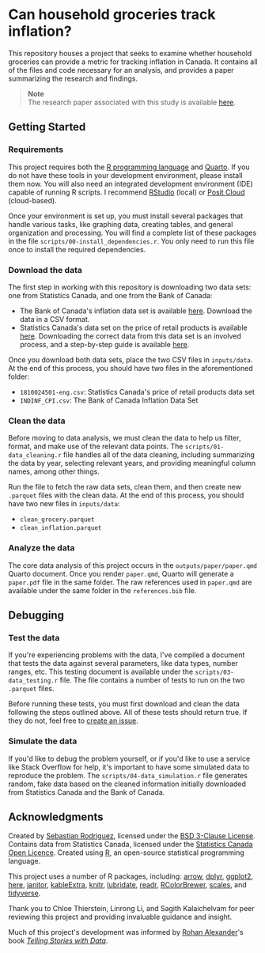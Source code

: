 # Can household groceries track inflation? 
This repository houses a project that seeks to examine whether household groceries can provide a metric for tracking inflation in Canada. It contains all of the files and code necessary for an analysis, and provides a paper summarizing the research and findings. 

> **Note**<br>
> The research paper associated with this study is available [here](https://github.com/seb646/groceries-and-inflation/blob/main/outputs/paper/paper.pdf).

## Getting Started

### Requirements

This project requires both the [R programming language](https://www.r-project.org/) and [Quarto](https://quarto.org/docs/get-started/). If you do not have these tools in your development environment, please install them now. You will also need an integrated development environment (IDE) capable of running R scripts. I recommend [RStudio](https://posit.co/products/open-source/rstudio/) (local) or [Posit Cloud](https://posit.cloud/) (cloud-based).

Once your environment is set up, you must install several packages that handle various tasks, like graphing data, creating tables, and general organization and processing. You will find a complete list of these packages in the file `scripts/00-install_dependencies.r`. You only need to run this file once to install the required dependencies.

### Download the data
The first step in working with this repository is downloading two data sets: one from Statistics Canada, and one from the Bank of Canada:

- The Bank of Canada's inflation data set is available [here](https://www.bankofcanada.ca/rates/indicators/capacity-and-inflation-pressures/inflation). Download the data in a CSV format.
- Statistics Canada's data set on the price of retail products is available [here](https://www150.statcan.gc.ca/t1/tbl1/en/tv.action?pid=1810024501). Downloading the correct data from this data set is an involved process, and a step-by-step guide is available [here](). 

Once you download both data sets, place the two CSV files in `inputs/data`. At the end of this process, you should have two files in the aforementioned folder:

- `1810024501-eng.csv`: Statistics Canada's price of retail products data set
- `INDINF_CPI.csv`: The Bank of Canada Inflation Data Set

### Clean the data
Before moving to data analysis, we must clean the data to help us filter, format, and make use of the relevant data points. The `scripts/01-data_cleaning.r` file handles all of the data cleaning, including summarizing the data by year, selecting relevant years, and providing meaningful column names, among other things.

Run the file to fetch the raw data sets, clean them, and then create new `.parquet` files with the clean data. At the end of this process, you should have two new files in `inputs/data`: 

- `clean_grocery.parquet`
- `clean_inflation.parquet`

### Analyze the data
The core data analysis of this project occurs in the `outputs/paper/paper.qmd` Quarto document. Once you render `paper.qmd`, Quarto will generate a `paper.pdf` file in the same folder. The raw references used in `paper.qmd` are available under the same folder in the `references.bib` file.

## Debugging
### Test the data
If you're experiencing problems with the data, I've compiled a document that tests the data against several parameters, like data types, number ranges, etc. This testing document is available under the `scripts/03-data_testing.r` file. The file contains a number of tests to run on the two `.parquet` files. 

Before running these tests, you must first download and clean the data following the steps outlined above. All of these tests should return true. If they do not, feel free to [create an issue](https://github.com/seb646/groceries-and-inflation/issues/new).

### Simulate the data
If you'd like to debug the problem yourself, or if you'd like to use a service like Stack Overflow for help, it's important to have some simulated data to reproduce the problem. The `scripts/04-data_simulation.r` file generates random, fake data based on the cleaned information initially downloaded from Statistics Canada and the Bank of Canada.

## Acknowledgments

Created by [Sebastian Rodriguez](https://srod.ca), licensed under the [BSD 3-Clause License](https://github.com/seb646/groceries-and-inflation/blob/main/LICENSE). Contains data from Statistics Canada, licensed under the [Statistics Canada Open Licence](https://www.statcan.gc.ca/en/reference/licence). Created using [R](https://www.r-project.org/), an open-source statistical programming language.

This project uses a number of R packages, including: [arrow](https://cran.r-project.org/web/packages/arrow/index.html), [dplyr](https://cran.r-project.org/web/packages/dplyr/index.html), [ggplot2](https://cran.r-project.org/web/packages/ggplot2/index.html), [here](https://cran.r-project.org/web/packages/here/index.html), [janitor](https://cran.r-project.org/web/packages/janitor/index.html), [kableExtra](https://cran.r-project.org/web/packages/kableExtra/index.html), [knitr](https://cran.r-project.org/web/packages/knitr/index.html), [lubridate](https://cran.r-project.org/web/packages/lubridate/index.html), [readr](https://cran.r-project.org/web/packages/readr/index.html), [RColorBrewer](https://cran.r-project.org/web/packages/RColorBrewer/index.html), [scales](https://cran.r-project.org/web/packages/scales/index.html), and [tidyverse](https://cran.r-project.org/web/packages/tidyverse/index.html).

Thank you to Chloe Thierstein, Linrong Li, and Sagith Kalaichelvam for peer reviewing this project and providing invaluable guidance and insight. 

Much of this project's development was informed by [Rohan Alexander](https://rohanalexander.com/)'s book [*Telling Stories with Data*](https://tellingstorieswithdata.com/).
